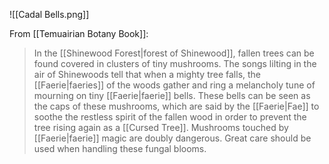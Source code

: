 ![[Cadal Bells.png]]

From [[Temuairian Botany Book]]:
> In the [[Shinewood Forest|forest of Shinewood]], fallen trees can be found covered in clusters of tiny mushrooms. The songs lilting in the air of Shinewoods tell that when a mighty tree falls, the [[Faerie|faeries]] of the woods gather and ring a melancholy tune of mourning on tiny [[Faerie|faerie]] bells.
> These bells can be seen as the caps of these mushrooms, which are said by the [[Faerie|Fae]] to soothe the restless spirit of the fallen wood in order to prevent the tree rising again as a [[Cursed Tree]].
> Mushrooms touched by [[Faerie|faerie]] magic are doubly dangerous. Great care should be used when handling these fungal blooms.
